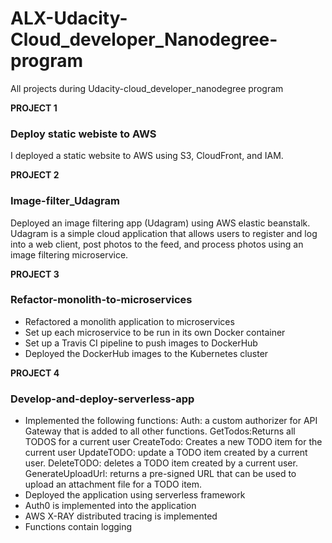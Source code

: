 # ALX-Udacity-Cloud_developer_Nanodegree-program
All projects during Udacity-cloud_developer_nanodegree program

**PROJECT 1**   
### Deploy static webiste to AWS    
I deployed a static website to AWS using S3, CloudFront, and IAM.

**PROJECT 2**   
### Image-filter_Udagram    
Deployed an image filtering app (Udagram) using AWS elastic beanstalk.
Udagram is a simple cloud application that allows users to register and log into a web client, post photos to the feed, and process photos using an image filtering microservice.

**PROJECT 3**   
### Refactor-monolith-to-microservices  
- Refactored a monolith application to microservices
- Set up each microservice to be run in its own Docker container
- Set up a Travis CI pipeline to push images to DockerHub
- Deployed the DockerHub images to the Kubernetes cluster

**PROJECT 4**   
### Develop-and-deploy-serverless-app   
- Implemented the following functions:
    Auth: a custom authorizer for API Gateway that is added to all other functions.
    GetTodos:Returns all TODOS for a current user
    CreateTodo: Creates a new TODO item for the current user
    UpdateTODO: update a TODO item created by a current user.
    DeleteTODO: deletes a TODO item created by a current user.
    GenerateUploadUrl: returns a pre-signed URL that can be used to upload an attachment file for a TODO item.
- Deployed the application using serverless framework
- Auth0 is implemented into the application
- AWS X-RAY distributed tracing is implemented
- Functions contain logging
